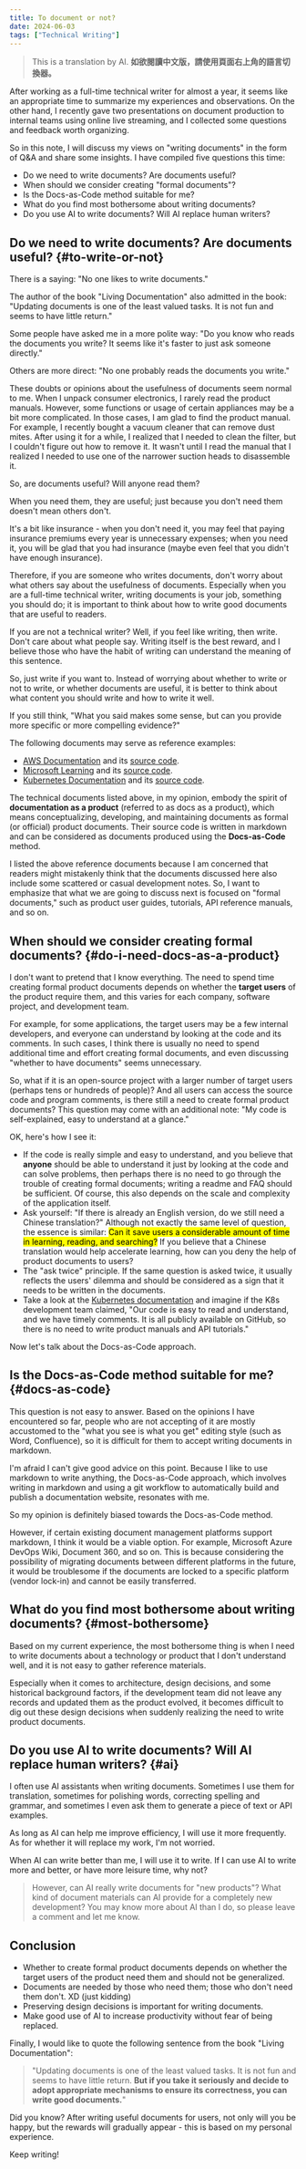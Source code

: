 ```yaml
---
title: To document or not?
date: 2024-06-03
tags: ["Technical Writing"]
---
```


> This is a translation by AI. **如欲閱讀中文版，請使用頁面右上角的語言切換器。**

After working as a full-time technical writer for almost a year, it seems like an appropriate time to summarize my experiences and observations. On the other hand, I recently gave two presentations on document production to internal teams using online live streaming, and I collected some questions and feedback worth organizing.

So in this note, I will discuss my views on "writing documents" in the form of Q&A and share some insights. I have compiled five questions this time:

- Do we need to write documents? Are documents useful?
- When should we consider creating "formal documents"?
- Is the Docs-as-Code method suitable for me?
- What do you find most bothersome about writing documents?
- Do you use AI to write documents? Will AI replace human writers?

## Do we need to write documents? Are documents useful? {#to-write-or-not}

There is a saying: "No one likes to write documents."

The author of the book "Living Documentation" also admitted in the book: "Updating documents is one of the least valued tasks. It is not fun and seems to have little return."

Some people have asked me in a more polite way: "Do you know who reads the documents you write? It seems like it's faster to just ask someone directly."

Others are more direct: "No one probably reads the documents you write."

These doubts or opinions about the usefulness of documents seem normal to me. When I unpack consumer electronics, I rarely read the product manuals. However, some functions or usage of certain appliances may be a bit more complicated. In those cases, I am glad to find the product manual. For example, I recently bought a vacuum cleaner that can remove dust mites. After using it for a while, I realized that I needed to clean the filter, but I couldn't figure out how to remove it. It wasn't until I read the manual that I realized I needed to use one of the narrower suction heads to disassemble it.

So, are documents useful? Will anyone read them?

When you need them, they are useful; just because you don't need them doesn't mean others don't. 

It's a bit like insurance - when you don't need it, you may feel that paying insurance premiums every year is unnecessary expenses; when you need it, you will be glad that you had insurance (maybe even feel that you didn't have enough insurance).

Therefore, if you are someone who writes documents, don't worry about what others say about the usefulness of documents. Especially when you are a full-time technical writer, writing documents is your job, something you should do; it is important to think about how to write good documents that are useful to readers.

If you are not a technical writer? Well, if you feel like writing, then write. Don't care about what people say. Writing itself is the best reward, and I believe those who have the habit of writing can understand the meaning of this sentence.

So, just write if you want to. Instead of worrying about whether to write or not to write, or whether documents are useful, it is better to think about what content you should write and how to write it well.

If you still think, "What you said makes some sense, but can you provide more specific or more compelling evidence?"

The following documents may serve as reference examples:

- [AWS Documentation](https://docs.aws.amazon.com/) and its [source code](https://github.com/awsdocs).
- [Microsoft Learning](http://www.microsoft.com/learning) and its [source code](https://github.com/MicrosoftLearning).
- [Kubernetes Documentation](https://kubernetes.io/docs/) and its [source code](https://github.com/kubernetes/kubernetes).

The technical documents listed above, in my opinion, embody the spirit of **documentation as a product** (referred to as docs as a product), which means conceptualizing, developing, and maintaining documents as formal (or official) product documents. Their source code is written in markdown and can be considered as documents produced using the **Docs-as-Code** method.

I listed the above reference documents because I am concerned that readers might mistakenly think that the documents discussed here also include some scattered or casual development notes. So, I want to emphasize that what we are going to discuss next is focused on "formal documents," such as product user guides, tutorials, API reference manuals, and so on.

## When should we consider creating formal documents? {#do-i-need-docs-as-a-product}

I don't want to pretend that I know everything. The need to spend time creating formal product documents depends on whether the **target users** of the product require them, and this varies for each company, software project, and development team.

For example, for some applications, the target users may be a few internal developers, and everyone can understand by looking at the code and its comments. In such cases, I think there is usually no need to spend additional time and effort creating formal documents, and even discussing "whether to have documents" seems unnecessary.

So, what if it is an open-source project with a larger number of target users (perhaps tens or hundreds of people)? And all users can access the source code and program comments, is there still a need to create formal product documents? This question may come with an additional note: "My code is self-explained, easy to understand at a glance."

OK, here's how I see it:

- If the code is really simple and easy to understand, and you believe that **anyone** should be able to understand it just by looking at the code and can solve problems, then perhaps there is no need to go through the trouble of creating formal documents; writing a readme and FAQ should be sufficient. Of course, this also depends on the scale and complexity of the application itself.
- Ask yourself: "If there is already an English version, do we still need a Chinese translation?" Although not exactly the same level of question, the essence is similar: <mark>Can it save users a considerable amount of time in learning, reading, and searching?</mark> If you believe that a Chinese translation would help accelerate learning, how can you deny the help of product documents to users?
- The "ask twice" principle. If the same question is asked twice, it usually reflects the users' dilemma and should be considered as a sign that it needs to be written in the documents.
- Take a look at the [Kubernetes documentation](https://kubernetes.io/docs/) and imagine if the K8s development team claimed, "Our code is easy to read and understand, and we have timely comments. It is all publicly available on GitHub, so there is no need to write product manuals and API tutorials."

Now let's talk about the Docs-as-Code approach.

## Is the Docs-as-Code method suitable for me? {#docs-as-code}

This question is not easy to answer. Based on the opinions I have encountered so far, people who are not accepting of it are mostly accustomed to the "what you see is what you get" editing style (such as Word, Confluence), so it is difficult for them to accept writing documents in markdown.

I'm afraid I can't give good advice on this point. Because I like to use markdown to write anything, the Docs-as-Code approach, which involves writing in markdown and using a git workflow to automatically build and publish a documentation website, resonates with me.

So my opinion is definitely biased towards the Docs-as-Code method.

However, if certain existing document management platforms support markdown, I think it would be a viable option. For example, Microsoft Azure DevOps Wiki, Document 360, and so on. This is because considering the possibility of migrating documents between different platforms in the future, it would be troublesome if the documents are locked to a specific platform (vendor lock-in) and cannot be easily transferred.

## What do you find most bothersome about writing documents? {#most-bothersome}

Based on my current experience, the most bothersome thing is when I need to write documents about a technology or product that I don't understand well, and it is not easy to gather reference materials.

Especially when it comes to architecture, design decisions, and some historical background factors, if the development team did not leave any records and updated them as the product evolved, it becomes difficult to dig out these design decisions when suddenly realizing the need to write product documents.

## Do you use AI to write documents? Will AI replace human writers? {#ai}

I often use AI assistants when writing documents. Sometimes I use them for translation, sometimes for polishing words, correcting spelling and grammar, and sometimes I even ask them to generate a piece of text or API examples.

As long as AI can help me improve efficiency, I will use it more frequently. As for whether it will replace my work, I'm not worried.

When AI can write better than me, I will use it to write. If I can use AI to write more and better, or have more leisure time, why not?

> However, can AI really write documents for "new products"? What kind of document materials can AI provide for a completely new development? You may know more about AI than I do, so please leave a comment and let me know.

## Conclusion

- Whether to create formal product documents depends on whether the target users of the product need them and should not be generalized.
- Documents are needed by those who need them; those who don't need them don't. XD (just kidding)
- Preserving design decisions is important for writing documents.
- Make good use of AI to increase productivity without fear of being replaced.

Finally, I would like to quote the following sentence from the book "Living Documentation":

> "Updating documents is one of the least valued tasks. It is not fun and seems to have little return. **But if you take it seriously and decide to adopt appropriate mechanisms to ensure its correctness, you can write good documents.**"

Did you know? After writing useful documents for users, not only will you be happy, but the rewards will gradually appear - this is based on my personal experience.

Keep writing!
